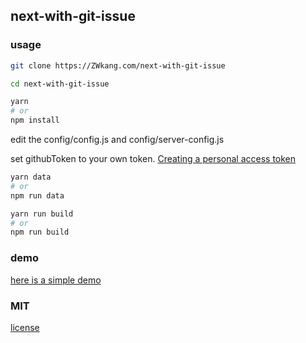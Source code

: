 ## next-with-git-issue

### usage

```bash
git clone https://ZWkang.com/next-with-git-issue

cd next-with-git-issue

yarn
# or
npm install

```

edit the config/config.js and config/server-config.js

set githubToken to your own token. [Creating a personal access token](https://docs.github.com/en/github/authenticating-to-github/keeping-your-account-and-data-secure/creating-a-personal-access-token)

```bash
yarn data
# or
npm run data
```

```bash
yarn run build
# or
npm run build
```

### demo

[here is a simple demo](https://next-with-git-issue.kang95630.now.sh)

### MIT

[license](./LICENSE)

